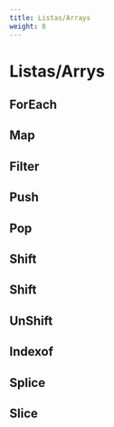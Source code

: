```yaml
---
title: Listas/Arrays
weight: 8
---
```


# Listas/Arrys

## ForEach

## Map

## Filter

## Push

## Pop

## Shift

## Shift

## UnShift

## Indexof

## Splice

## Slice